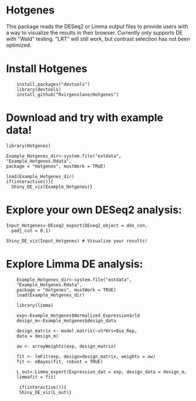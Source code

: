 # Hotgenes
This package reads the DESeq2 or Limma output files to provide 
users with a way to visualize the results in their 
browser. Currently only supports DE with "Wald" testing. 
"LRT" will still work, but contrast selection has not been optimized. 

# Install Hotgenes
        install.packages("devtools")
        library(devtools)
        install_github("Rvirgenslane/Hotgenes")

# Download and try with example data!
    library(Hotgenes)

    Example_Hotgenes_dir<-system.file("extdata",
    "Example_Hotgenes.Rdata",
    package = "Hotgenes", mustWork = TRUE)

    load(Example_Hotgenes_dir)
    if(interactive()){
      Shiny_DE_viz(Example_Hotgenes)}

# Explore your own DESeq2 analysis:
    Input_Hotgenes<-DEseq2_export(DEseq2_object = dds_con,
      padj_cut = 0.1)

    Shiny_DE_viz(Input_Hotgenes) # Visualize your results!

# Explore Limma DE analysis:
        Example_Hotgenes_dir<-system.file("extdata",
        "Example_Hotgenes.Rdata",
        package = "Hotgenes", mustWork = TRUE)
        load(Example_Hotgenes_dir)

        library(limma)

        exp<-Example_Hotgenes$Normalized_Expression$rld
        design_m<-Example_Hotgenes$design_data

        design_matrix <- model.matrix(~sh*Hrs+Bio_Rep,   
        data = design_m)

        aw <- arrayWeights(exp, design_matrix)

        fit <- lmFit(exp, design=design_matrix, weights = aw)
        fit <- eBayes(fit, robust = TRUE) 

        L_out<-Limma_export(Expression_dat = exp, design_data = design_m, 
        limmafit = fit)
        
         if(interactive()){
         Shiny_DE_viz(L_out)}
